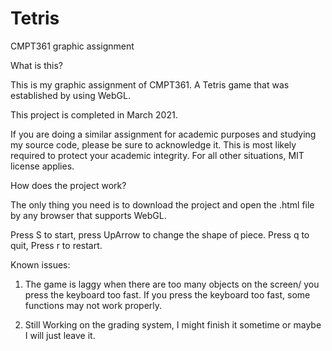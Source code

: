 # Tetris
 CMPT361 graphic assignment

What is this?

This is my graphic assignment of CMPT361. A Tetris game that was established by using WebGL. 

This project is completed in March 2021.

If you are doing a similar assignment for academic purposes and studying my source code, please be sure to acknowledge it. This is most likely required to protect your academic integrity. For all other situations, MIT license applies.

How does the project work?

The only thing you need is to download the project and open the .html file by any browser that supports WebGL. 

Press S to start, press UpArrow to change the shape of piece. Press q to quit, Press r to restart.

Known issues:

1. The game is laggy when there are too many objects on the screen/ you press the keyboard too fast. If you press the keyboard too fast, some functions may not work properly.

2. Still Working on the grading system, I might finish it sometime or maybe I will just leave it.
